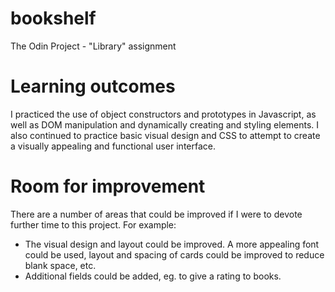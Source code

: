 # bookshelf
The Odin Project - "Library" assignment

# Learning outcomes
I practiced the use of object constructors and prototypes in Javascript, as well as DOM manipulation and dynamically creating and
styling elements. I also continued to practice basic visual design and CSS to attempt to create a visually appealing and functional
user interface.

# Room for improvement
There are a number of areas that could be improved if I were to devote further time to this project. For example:
- The visual design and layout could be improved. A more appealing font could be used, layout and spacing of cards could be improved to reduce blank space, etc.
- Additional fields could be added, eg. to give a rating to books.
